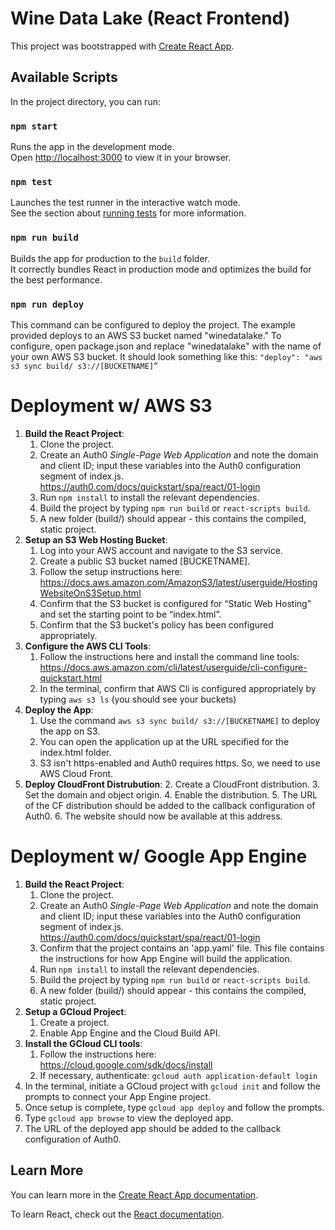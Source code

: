 # Wine Data Lake (React Frontend)

This project was bootstrapped with [Create React App](https://github.com/facebook/create-react-app).

## Available Scripts

In the project directory, you can run:

### `npm start`

Runs the app in the development mode.\
Open [http://localhost:3000](http://localhost:3000) to view it in your browser.

### `npm test`

Launches the test runner in the interactive watch mode.\
See the section about [running tests](https://facebook.github.io/create-react-app/docs/running-tests) for more
information.

### `npm run build`

Builds the app for production to the `build` folder.\
It correctly bundles React in production mode and optimizes the build for the best performance.

### `npm run deploy`

This command can be configured to deploy the project. The example provided deploys to an AWS S3 bucket named "winedatalake." To configure, open package.json and replace "winedatalake" with the name of your own AWS S3 bucket. It
should look something like this:
`"deploy": "aws s3 sync build/ s3://[BUCKETNAME]”`

# Deployment w/ AWS S3

1. **Build the React Project**:
    1. Clone the project.
    2. Create an Auth0 *Single-Page Web Application* and note the domain and client ID; input these variables into the Auth0 configuration segment of index.js. https://auth0.com/docs/quickstart/spa/react/01-login
    4. Run `npm install` to install the relevant dependencies.
    5. Build the project by typing `npm run build` or `react-scripts build`.
    6. A new folder (build/) should appear - this contains the compiled, static project.
2. **Setup an S3 Web Hosting Bucket**:
    1. Log into your AWS account and navigate to the S3 service.
    2. Create a public S3 bucket named [BUCKETNAME].
    3. Follow the setup instructions here: https://docs.aws.amazon.com/AmazonS3/latest/userguide/HostingWebsiteOnS3Setup.html
    4. Confirm that the S3 bucket is configured for “Static Web Hosting” and set the starting point to be “index.html”.
    5. Confirm that the S3 bucket's policy has been configured appropriately. 
4. **Configure the AWS CLI Tools**:
    1. Follow the instructions here and install the command line
       tools: https://docs.aws.amazon.com/cli/latest/userguide/cli-configure-quickstart.html
    2. In the terminal, confirm that AWS Cli is configured appropriately by typing `aws s3 ls` (you should see your
       buckets)
5. **Deploy the App**:
    1. Use the command `aws s3 sync build/ s3://[BUCKETNAME]` to deploy the app on S3.
    2. You can open the application up at the URL specified for the index.html folder.
    3. S3 isn't https-enabled and Auth0 requires https. So, we need to use AWS Cloud Front.
6. **Deploy CloudFront Distrubution**:
    2. Create a CloudFront distribution. 
    3. Set the domain and object origin. 
    4. Enable the distribution. 
    5. The URL of the CF distribution should be added to the callback configuration of Auth0. 
    6. The website should now be available at this address. 

# Deployment w/ Google App Engine

1. **Build the React Project**:
   1. Clone the project. 
   2. Create an Auth0 *Single-Page Web Application* and note the domain and client ID; input these variables into the Auth0 configuration segment of index.js. https://auth0.com/docs/quickstart/spa/react/01-login
   3. Confirm that the project contains an 'app.yaml' file. This file contains the instructions for how App Engine will
       build the application.
   4. Run `npm install` to install the relevant dependencies.
   5. Build the project by typing `npm run build` or `react-scripts build`.
   6. A new folder (build/) should appear - this contains the compiled, static project.
2. **Setup a GCloud Project**:
    1. Create a project.
    2. Enable App Engine and the Cloud Build API.
3. **Install the GCloud CLI tools**:
    1. Follow the instructions here: https://cloud.google.com/sdk/docs/install
    2. If necessary, authenticate: `gcloud auth application-default login`
4. In the terminal, initiate a GCloud project with `gcloud init` and follow the prompts to connect your App Engine project.
5. Once setup is complete, type `gcloud app deploy` and follow the prompts.
6. Type `gcloud app browse` to view the deployed app.
7. The URL of the deployed app should be added to the callback configuration of Auth0.

## Learn More

You can learn more in
the [Create React App documentation](https://facebook.github.io/create-react-app/docs/getting-started).

To learn React, check out the [React documentation](https://reactjs.org/).

